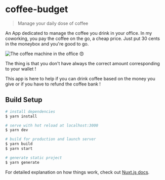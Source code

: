 # coffee-budget

> Manage your daily dose of coffee

An App dedicated to manage the coffee you drink in your office. In my coworking, you pay the coffee on the go, a cheap price. Just put 30 cents in the moneybox and you're good to go.

![The coffee machine in the office 😍](https://raw.githubusercontent.com/Cocola/coffee-budget/master/docs/coffee-office.jpg)

The thing is that you don't have always the correct amount corresponding to your wallet !

This app is here to help if you can drink coffee based on the money you give or if you have to refund the coffee bank !

## Build Setup

``` bash
# install dependencies
$ yarn install

# serve with hot reload at localhost:3000
$ yarn dev

# build for production and launch server
$ yarn build
$ yarn start

# generate static project
$ yarn generate
```

For detailed explanation on how things work, check out [Nuxt.js docs](https://nuxtjs.org).
